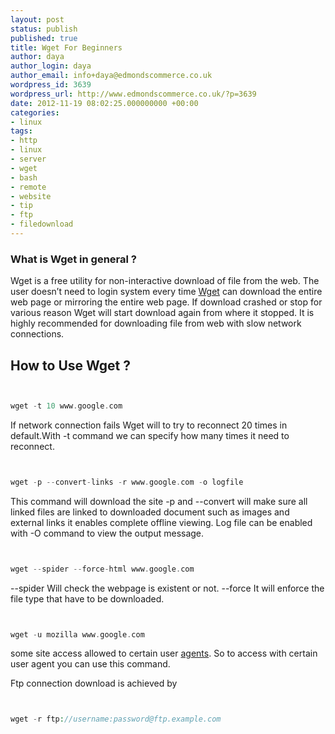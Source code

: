 ```yaml
---
layout: post
status: publish
published: true
title: Wget For Beginners
author: daya
author_login: daya
author_email: info+daya@edmondscommerce.co.uk
wordpress_id: 3639
wordpress_url: http://www.edmondscommerce.co.uk/?p=3639
date: 2012-11-19 08:02:25.000000000 +00:00
categories:
- linux
tags:
- http
- linux
- server
- wget
- bash
- remote
- website
- tip
- ftp
- filedownload
---
```

<h3>What is Wget in general ?</h3>

Wget is a free utility for non-interactive download of file from the web. The user doesn’t need to login system every time <a href="http://www.gnu.org/software/wget/" rel="nofollow">Wget</a> can download the entire web page or mirroring the entire web page. If download crashed or stop for various reason Wget will start download again from where it stopped. It is highly recommended for downloading file from web with slow network connections.

<h2>How to Use Wget ? </h2>

```php


wget -t 10 www.google.com


```


If network connection fails Wget will to try to reconnect 20 times in default.With -t command we can specify how many times it need to  reconnect.


```php


wget -p --convert-links -r www.google.com -o logfile


```


This command will download the site -p and --convert will make sure all linked files are linked to downloaded document such as images and external links it enables complete offline viewing. Log file can be enabled with -O command to view the output message.


```php


wget --spider --force-html www.google.com


```

--spider Will check the webpage is existent or not.
--force  It will enforce the file type that have to be downloaded.


```php


wget -u mozilla www.google.com


```


some site access allowed to certain user <a href="http://www.user-agents.org/" rel="nofollow">agents</a>. So to access with certain user agent you can use this command.


Ftp connection download is achieved by

```php


wget -r ftp://username:password@ftp.example.com


```
